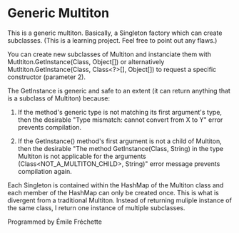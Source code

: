 # Generic Multiton

This is a generic multiton. Basically, a Singleton factory which can create subclasses.
(This is a learning project. Feel free to point out any flaws.)

You can create new subclasses of Multiton and instanciate them with Mutltiton.GetInstance(Class<T>, Object[]) or alternatively Mutltiton.GetInstance(Class<T>, Class<?>[], Object[]) to request a specific constructor (parameter 2). 

The GetInstance is generic and safe to an extent (it can return anything that is a subclass of Multiton) because:

1. If the method's generic type is not matching its first argument's type, then the desirable "Type mismatch: cannot convert from X to Y" error prevents compilation. 

2. If the GetInstance() method's first argument is not a child of Multiton, then the desirable "The method GetInstance(Class<T>, String) in the type Multiton is not applicable for the arguments (Class<NOT_A_MULTITON_CHILD>, String)" error message prevents compilation again.

Each Singleton is contained within the HashMap of the Multiton class and each member of the HashMap can only be created once.
This is what is divergent from a traditional Multiton. Instead of returning muliple instance of the same class, I return one instance of multiple subclasses.
 
 Programmed by
 Émile Fréchette

